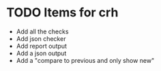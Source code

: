 # TODO Items for crh

- Add all the checks
- Add json checker
- Add report output
- Add a json output
- Add a "compare to previous and only show new"
